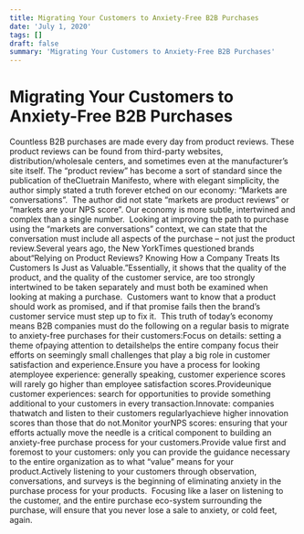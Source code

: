 ```yaml
---
title: Migrating Your Customers to Anxiety-Free B2B Purchases
date: 'July 1, 2020'
tags: []
draft: false
summary: 'Migrating Your Customers to Anxiety-Free B2B Purchases'
---
```


# Migrating Your Customers to Anxiety-Free B2B Purchases

Countless B2B purchases are made every day from product reviews. These product reviews can be found from third-party websites, distribution/wholesale centers, and sometimes even at the manufacturer’s site itself. The “product review” has become a sort of standard since the publication of theCluetrain Manifesto, where with elegant simplicity, the author simply stated a truth forever etched on our economy: “Markets are conversations”.  The author did not state “markets are product reviews” or “markets are your NPS score”. Our economy is more subtle, intertwined and complex than a single number.  Looking at improving the path to purchase using the “markets are conversations” context, we can state that the conversation must include all aspects of the purchase – not just the product review.Several years ago, the New YorkTimes questioned brands about“Relying on Product Reviews? Knowing How a Company Treats Its Customers Is Just as Valuable.”Essentially, it shows that the quality of the product, and the quality of the customer service, are too strongly intertwined to be taken separately and must both be examined when looking at making a purchase.  Customers want to know that a product should work as promised, and if that promise fails then the brand’s customer service must step up to fix it.  This truth of today’s economy means B2B companies must do the following on a regular basis to migrate to anxiety-free purchases for their customers:Focus on details: setting a theme ofpaying attention to detailshelps the entire company focus their efforts on seemingly small challenges that play a big role in customer satisfaction and experience.Ensure you have a process for looking atemployee experience: generally speaking, customer experience scores will rarely go higher than employee satisfaction scores.Provideunique customer experiences: search for opportunities to provide something additional to your customers in every transaction.Innovate: companies thatwatch and listen to their customers regularlyachieve higher innovation scores than those that do not.Monitor yourNPS scores: ensuring that your efforts actually move the needle is a critical component to building an anxiety-free purchase process for your customers.Provide value first and foremost to your customers: only you can provide the guidance necessary to the entire organization as to what “value” means for your product.Actively listening to your customers through observation, conversations, and surveys is the beginning of eliminating anxiety in the purchase process for your products.  Focusing like a laser on listening to the customer, and the entire purchase eco-system surrounding the purchase, will ensure that you never lose a sale to anxiety, or cold feet, again.
